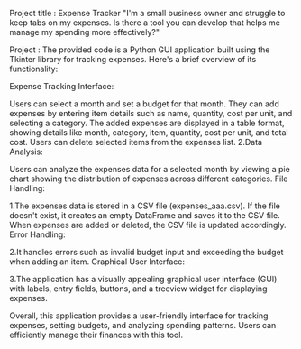 Project title : Expense Tracker
"I'm a small business owner and struggle to keep tabs on my expenses. Is there a tool you can develop that
helps me manage my spending more effectively?"

Project :
The provided code is a Python GUI application built using the Tkinter library for tracking expenses. Here's a brief overview of its functionality:

Expense Tracking Interface:

Users can select a month and set a budget for that month.
They can add expenses by entering item details such as name, quantity, cost per unit, and selecting a category.
The added expenses are displayed in a table format, showing details like month, category, item, quantity, cost per unit, and total cost.
Users can delete selected items from the expenses list.
2.Data Analysis:

Users can analyze the expenses data for a selected month by viewing a pie chart showing the distribution of expenses across different categories.
File Handling:

1.The expenses data is stored in a CSV file (expenses_aaa.csv).
If the file doesn't exist, it creates an empty DataFrame and saves it to the CSV file.
When expenses are added or deleted, the CSV file is updated accordingly.
Error Handling:

2.It handles errors such as invalid budget input and exceeding the budget when adding an item.
Graphical User Interface:

3.The application has a visually appealing graphical user interface (GUI) with labels, entry fields, buttons, and a treeview widget for displaying expenses.

Overall, this application provides a user-friendly interface for tracking expenses, setting budgets, and analyzing spending patterns. Users can efficiently manage their finances with this tool.

